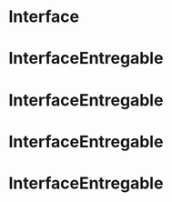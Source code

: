 # Interface
# InterfaceEntregable
# InterfaceEntregable
# InterfaceEntregable
# InterfaceEntregable
